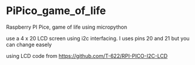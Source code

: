 # PiPico_game_of_life

Raspberry PI Pice, game of life
using micropython

use a 4 x 20 LCD screen using i2c interfacing.
I uses pins 20 and 21 but you can change easely


using LCD code from https://github.com/T-622/RPI-PICO-I2C-LCD

